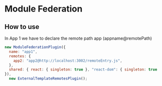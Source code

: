 # Module Federation

## How to use

In App 1 we have to declare the remote path app (appname@remotePath)

```javascript
new ModuleFederationPlugin({
  name: "app1",
  remotes: {
    app2: "app2@http://localhost:3002/remoteEntry.js",
  },
  shared: { react: { singleton: true }, "react-dom": { singleton: true } },
}),
  new ExternalTemplateRemotesPlugin();
```
